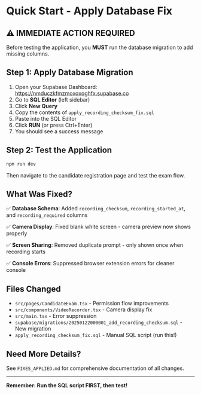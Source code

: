 # Quick Start - Apply Database Fix

## ⚠️ IMMEDIATE ACTION REQUIRED

Before testing the application, you **MUST** run the database migration to add missing columns.

## Step 1: Apply Database Migration

1. Open your Supabase Dashboard: https://nmduczkfmzmoxqxqghfx.supabase.co
2. Go to **SQL Editor** (left sidebar)
3. Click **New Query**
4. Copy the contents of `apply_recording_checksum_fix.sql`
5. Paste into the SQL Editor
6. Click **RUN** (or press Ctrl+Enter)
7. You should see a success message

## Step 2: Test the Application

```bash
npm run dev
```

Then navigate to the candidate registration page and test the exam flow.

## What Was Fixed?

✅ **Database Schema**: Added `recording_checksum`, `recording_started_at`, and `recording_required` columns

✅ **Camera Display**: Fixed blank white screen - camera preview now shows properly

✅ **Screen Sharing**: Removed duplicate prompt - only shown once when recording starts

✅ **Console Errors**: Suppressed browser extension errors for cleaner console

## Files Changed

- `src/pages/CandidateExam.tsx` - Permission flow improvements
- `src/components/VideoRecorder.tsx` - Camera display fix
- `src/main.tsx` - Error suppression
- `supabase/migrations/20250122000001_add_recording_checksum.sql` - New migration
- `apply_recording_checksum_fix.sql` - Manual SQL script (run this!)

## Need More Details?

See `FIXES_APPLIED.md` for comprehensive documentation of all changes.

---

**Remember: Run the SQL script FIRST, then test!**
